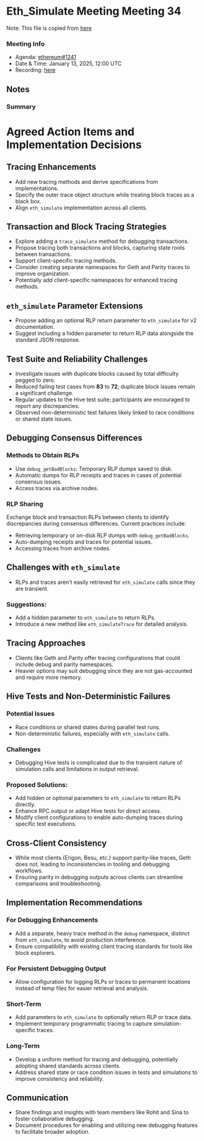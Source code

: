 # Eth_Simulate Meeting Meeting 34

Note: This file is copied from [here](https://github.com/ethereum/pm/issues/1241#issuecomment-2590226750)

### Meeting Info

- Agenda: [ethereum#1241](https://github.com/ethereum/pm/issues/1241#issue-2772946504)
- Date & Time: January 13, 2025, 12:00 UTC
- Recording: [here](https://youtu.be/HKjT5O74lx4?si=j6qTuDzHlZxxVA9x)
## Notes
### Summary 
# Agreed Action Items and Implementation Decisions  

## Tracing Enhancements  
- Add new tracing methods and derive specifications from implementations.  
- Specify the outer trace object structure while treating block traces as a black box.  
- Align `eth_simulate` implementation across all clients.  

## Transaction and Block Tracing Strategies  
- Explore adding a `trace_simulate` method for debugging transactions.  
- Propose tracing both transactions and blocks, capturing state roots between transactions.  
- Support client-specific tracing methods.  
- Consider creating separate namespaces for Geth and Parity traces to improve organization.  
- Potentially add client-specific namespaces for enhanced tracing methods.  

## `eth_simulate` Parameter Extensions  
- Propose adding an optional RLP return parameter to `eth_simulate` for v2 documentation.  
- Suggest including a hidden parameter to return RLP data alongside the standard JSON response.  

## Test Suite and Reliability Challenges  
- Investigate issues with duplicate blocks caused by total difficulty pegged to zero.  
- Reduced failing test cases from **83** to **72**; duplicate block issues remain a significant challenge.  
- Regular updates to the Hive test suite; participants are encouraged to report any discrepancies.  
- Observed non-deterministic test failures likely linked to race conditions or shared state issues.  

## Debugging Consensus Differences  

### Methods to Obtain RLPs  
- Use `debug_getBadBlocks`: Temporary RLP dumps saved to disk.  
- Automatic dumps for RLP receipts and traces in cases of potential consensus issues.  
- Access traces via archive nodes.  

### RLP Sharing  
Exchange block and transaction RLPs between clients to identify discrepancies during consensus differences. Current practices include:  
- Retrieving temporary or on-disk RLP dumps with `debug_getBadBlocks`.  
- Auto-dumping receipts and traces for potential issues.  
- Accessing traces from archive nodes.  

## Challenges with `eth_simulate`  
- RLPs and traces aren't easily retrieved for `eth_simulate` calls since they are transient.  

### Suggestions:  
- Add a hidden parameter to `eth_simulate` to return RLPs.  
- Introduce a new method like `eth_simulateTrace` for detailed analysis.  

## Tracing Approaches  
- Clients like Geth and Parity offer tracing configurations that could include debug and parity namespaces.  
- Heavier options may suit debugging since they are not gas-accounted and require more memory.  

## Hive Tests and Non-Deterministic Failures  

### Potential Issues  
- Race conditions or shared states during parallel test runs.  
- Non-deterministic failures, especially with `eth_simulate` calls.  

### Challenges  
- Debugging Hive tests is complicated due to the transient nature of simulation calls and limitations in output retrieval.  

### Proposed Solutions:  
- Add hidden or optional parameters to `eth_simulate` to return RLPs directly.  
- Enhance RPC output or adapt Hive tests for direct access.  
- Modify client configurations to enable auto-dumping traces during specific test executions.  

## Cross-Client Consistency  
- While most clients (Erigon, Besu, etc.) support parity-like traces, Geth does not, leading to inconsistencies in tooling and debugging workflows.  
- Ensuring parity in debugging outputs across clients can streamline comparisons and troubleshooting.  

## Implementation Recommendations  

### For Debugging Enhancements  
- Add a separate, heavy trace method in the `debug` namespace, distinct from `eth_simulate`, to avoid production interference.  
- Ensure compatibility with existing client tracing standards for tools like block explorers.  

### For Persistent Debugging Output  
- Allow configuration for logging RLPs or traces to permanent locations instead of temp files for easier retrieval and analysis.  

### Short-Term  
- Add parameters to `eth_simulate` to optionally return RLP or trace data.  
- Implement temporary programmatic tracing to capture simulation-specific traces.  

### Long-Term  
- Develop a uniform method for tracing and debugging, potentially adopting shared standards across clients.  
- Address shared state or race condition issues in tests and simulations to improve consistency and reliability.  

## Communication  
- Share findings and insights with team members like Rohit and Sina to foster collaborative debugging.  
- Document procedures for enabling and utilizing new debugging features to facilitate broader adoption.  
